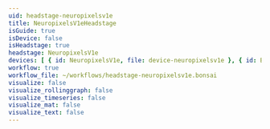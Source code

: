 ```yaml
---
uid: headstage-neuropixelsv1e
title: NeuropixelsV1eHeadstage
isGuide: true
isDevice: false
isHeadstage: true
headstage: NeuropixelsV1e
devices: [ { id: NeuropixelsV1e, file: device-neuropixelsv1e }, { id: BNO055, file: device-bno055_neuropixelsv1e } ]
workflow: true
workflow_file: ~/workflows/headstage-neuropixelsv1e.bonsai
visualize: false
visualize_rollinggraph: false
visualize_timeseries: false
visualize_mat: false
visualize_text: false
---
```

